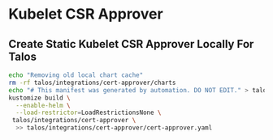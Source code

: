 # Kubelet CSR Approver

## Create Static Kubelet CSR Approver Locally For Talos

```bash
echo "Removing old local chart cache"
rm -rf talos/integrations/cert-approver/charts
echo "# This manifest was generated by automation. DO NOT EDIT." > talos/integrations/cert-approver/cert-approver.yaml
kustomize build \
  --enable-helm \
  --load-restrictor=LoadRestrictionsNone \
 talos/integrations/cert-approver \
  >> talos/integrations/cert-approver/cert-approver.yaml
```

